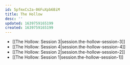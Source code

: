 ```yaml
---
id: 5pfmxCs2a-06FuXpb6BiM
title: The Hollow
desc: ''
updated: 1639759165199
created: 1639759165199
---
```


- [[The Hollow:  Session 3|session.the-hollow-session-3]]
- [[The Hollow:  Session 4|session.the-hollow-session-4]]
- [[The Hollow:  Session 2|session.the-hollow-session-2]]
- [[The Hollow:  Session 1|session.the-hollow-session-1]]
